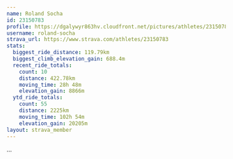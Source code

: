 ```yaml
---
name: Roland Socha
id: 23150783
profile: https://dgalywyr863hv.cloudfront.net/pictures/athletes/23150783/14745672/4/large.jpg
username: roland-socha
strava_url: https://www.strava.com/athletes/23150783
stats:
  biggest_ride_distance: 119.79km
  biggest_climb_elevation_gain: 688.4m
  recent_ride_totals:
    count: 10
    distance: 422.78km
    moving_time: 28h 48m
    elevation_gain: 8866m
  ytd_ride_totals:
    count: 55
    distance: 2225km
    moving_time: 102h 54m
    elevation_gain: 20205m
layout: strava_member
--- 
```

...
